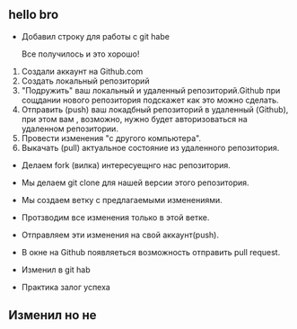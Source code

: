 ## hello bro 

* Добавил строку для работы с git habe

  Все получилось и это хорошо!

1. Создали аккаунт на Github.com
2. Cоздать локальный репозиторий 
3. "Подружить" ваш локальный и удаленный репозиторий.Github при сощдании нового репозитория подскажет как это можно сделать.
4. Отправить (push) ваш локадбный репозиторий в удаленный (Github), при этом вам , возможно, нужно будет авторизоваться на удаленном репозитории.
5. Провести изменения "с другого компьютера".
6. Выкачать (pull) актуальное состояние из удаленного репозитория.

* Делаем  fork (вилка) интересуещнго нас репозитория. 
* Мы делаем git clone для нашей версии этого репозитория.
* Мы создаем ветку с предлагаемыми изменениями.
* Протзводим все изменения только в этой ветке. 
* Отправляем эти изменения на свой аккаунт(push).
* В окне на Github появляеться возможность отправить pull request.


 * Изменил в git hab 
 * Практика залог успеха
## Изменил но не 
